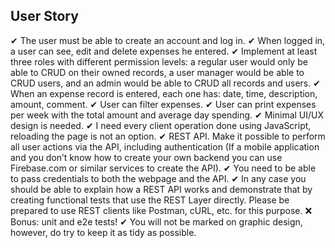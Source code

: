 ## User Story
✔ The user must be able to create an account and log in.
✔ When logged in, a user can see, edit and delete expenses he entered.
✔ Implement at least three roles with different permission levels: a regular user would only be able to CRUD on their owned records, a user manager would be able to CRUD users, and an admin would be able to CRUD all records and users.
✔ When an expense record is entered, each one has: date, time, description, amount, comment.
✔ User can filter expenses.
✔ User can print expenses per week with the total amount and average day spending.
✔ Minimal UI/UX design is needed.
✔ I need every client operation done using JavaScript, reloading the page is not an option.
✔ REST API. Make it possible to perform all user actions via the API, including authentication (If a mobile application and you don’t know how to create your own backend you can use Firebase.com or similar services to create the API).
✔ You need to be able to pass credentials to both the webpage and the API.
✔ In any case you should be able to explain how a REST API works and demonstrate that by creating functional tests that use the REST Layer directly. Please be prepared to use REST clients like Postman, cURL, etc. for this purpose.
❌ Bonus: unit and e2e tests!
✔ You will not be marked on graphic design, however, do try to keep it as tidy as possible.
